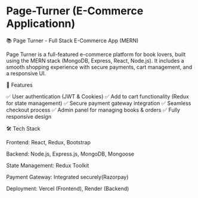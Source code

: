 # Page-Turner (E-Commerce Applicationn)
📚 Page Turner - Full Stack E-Commerce App (MERN)

Page Turner is a full-featured e-commerce platform for book lovers, built using the MERN stack (MongoDB, Express, React, Node.js). It includes a smooth shopping experience with secure payments, cart management, and a responsive UI.

🚀 Features

✅ User authentication (JWT & Cookies)
✅ Add to cart functionality (Redux for state management)
✅ Secure payment gateway integration
✅ Seamless checkout process
✅ Admin panel for managing books & orders
✅ Fully responsive design

🛠️ Tech Stack

Frontend: React, Redux, Bootstrap

Backend: Node.js, Express.js, MongoDB, Mongoose

State Management: Redux Toolkit

Payment Gateway: Integrated securely(Razorpay)

Deployment: Vercel (Frontend), Render (Backend)
